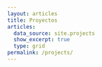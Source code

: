 ```yaml
---
layout: articles
title: Proyectos
articles:
  data_source: site.projects
  show_excerpt: true
  type: grid
permalink: /projects/
---
```


